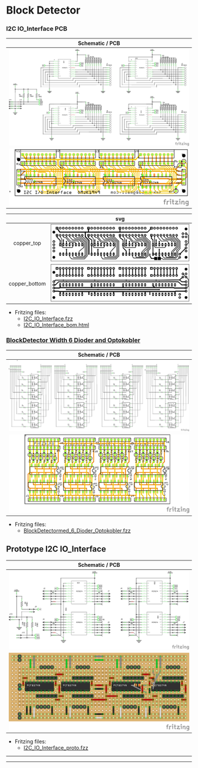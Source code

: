 # Block Detector

### I2C IO_Interface PCB

|Schematic / PCB|
|:---:|
|![schem](./Images/I2C_%20IO_Interface_schem.png)|
|![PCB](./Images/I2C_%20IO_Interface_pcb.png)|

||svg|
|:---:|:---:|
|copper_top|![schem](./Images/svg_I2C_IO_Interface/I2C_%20IO_Interface_etch_copper_top.svg)|
|copper_bottom|![PCB](./Images/svg_I2C_IO_Interface/I2C_%20IO_Interface_etch_copper_bottom.svg)|


* Fritzing files:
  * [I2C_IO_Interface.fzz](./I2C_%20IO_Interface.fzz)
  * [I2C_IO_Interface_bom.html](./I2C_%20IO_Interface_bom.html)

### [BlockDetector Width 6 Dioder and Optokobler](./Block_Detecsion/README.md#blockdetector-width-6-dioder-and-optokobler)

|Schematic / PCB|
|:---:|
|![schem](./Images/BlockDetectormed_6_Dioder_Optokobler_schem.png)|
|![PCB](./Images/BlockDetectormed_6_Dioder_Optokobler_pcb.png)|

* Fritzing files:
  * [BlockDetectormed_6_Dioder_Optokobler.fzz](./BlockDetectormed_6_Dioder_Optokobler.fzz)

## Prototype I2C IO_Interface

|Schematic / PCB|
|:---:|
|![schem](./Images/I2C_%20IO_Interface_proto_schem.png)|
|![PCB](./Images/I2C_%20IO_Interface_proto_bb.png)|

* Fritzing files:
  * [I2C_IO_Interface_proto.fzz](./I2C_%20IO_Interface_proto.fzz)

<hr><hr>
